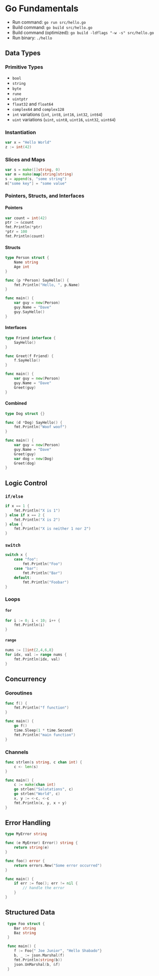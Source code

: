 # Go Fundamentals

- Run command: `go run src/hello.go`
- Build command: `go build src/hello.go`
- Build command (optimized): `go build -ldflags "-w -s" src/hello.go` 
- Run binary: `./hello`

## Data Types

### Primitive Types
- `bool`
- `string`
- `byte`
- `rune`
- `uintptr`
- `float32` and `float64`
- `complex64` and `complex128`
- `int` variations (`int`, `int8`, `int16`, `int32`, `int64`)
- `uint` variations (`uint`, `uint8`, `uint16`, `uint32`, `uint64`)

###  Instantiation
```go
var x = "Hello World"
z := int(42)
```

### Slices and Maps
```go
var s = make([]string, 0)
var m = make(map[string]string)
s = append(s, "some string")
m["some key"] = "some value"
```

### Pointers, Structs, and Interfaces

#### Pointers
```go
var count = int(42)
ptr := &count
fmt.Println(*ptr)
*ptr = 100
fmt.Println(count)
```

#### Structs
```go
type Person struct {
    Name string
    Age int
}

func (p *Person) SayHello() {
    fmt.Println("Hello, ", p.Name)
}

func main() {
    var guy = new(Person)
    guy.Name = "Dave"
    guy.SayHello()
}
```

#### Interfaces
```go
type Friend interface {
    SayHello()
}

func Greet(f Friend) {
    f.SayHello()
}

func main() {
    var guy = new(Person)
    guy.Name = "Dave"
    Greet(guy)
}
```

#### Combined
```go
type Dog struct {}

func (d *Dog) SayHello() {
    fmt.Println("Woof woof")
}

func main() {
    var guy = new(Person)
    guy.Name = "Dave"
    Greet(guy)
    var dog = new(Dog)
    Greet(dog)
}
```

## Logic Control

### `if/else`
```go
if x == 1 {
    fmt.Println("X is 1")
} else if x == 2 {
    fmt.Println("X is 2")
} else {
    fmt.Println("X is neither 1 nor 2")
}
```

### `switch`
```go
switch x {
    case "foo":
        fmt.Println("Foo")
    case "bar":
        fmt.Println("Bar")
    default:
        fmt.Println("Foobar")
}
```

### Loops

#### `for`
```go
for i := 0; i < 10; i++ {
    fmt.Println(i)
}
```

#### `range`
```go
nums := []int{2,4,6,8}
for idx, val := range nums {
    fmt.Println(idx, val)
}
```

##  Concurrency

### Goroutines
```go
func f() {
    fmt.Println("f function")
}

func main() {
    go f()
    time.Sleep(1 * time.Second)
    fmt.Println("main function")
}
```

### Channels
```go
func strlen(s string, c chan int) {
    c <- len(s)
}

func main() {
    c := make(chan int)
    go strlen("Salutations", c)
    go strlen("World", c)
    x, y := <-c, <-c
    fmt.Println(x, y, x + y)
}
```


## Error Handling

```go
type MyError string

func (e MyError) Error() string {
    return string(e)
}

func foo() error {
    return errors.New("Some error occurred")
}

func main() {
    if err := foo(); err != nil {
        // handle the error
    }
}
```

## Structured Data
```go
 type Foo struct {
    Bar string
    Baz string
 }

 func main() {
    f := Foo{" Joe Junior", "Hello Shabado"}
    b, _ := json.Marshal(f)
    fmt.Println(string(b))
    json.UnMarshal(b, &f)
 }
```